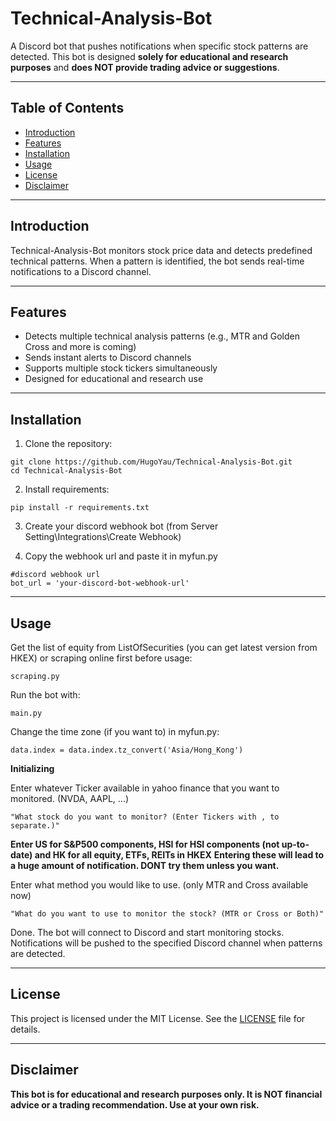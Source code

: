 # Technical-Analysis-Bot

A Discord bot that pushes notifications when specific stock patterns are detected. This bot is designed **solely for educational and research purposes** and **does NOT provide trading advice or suggestions**.

---

## Table of Contents

- [Introduction](#introduction)  
- [Features](#features)  
- [Installation](#installation)  
- [Usage](#usage)
- [License](#license)  
- [Disclaimer](#disclaimer)  

---

## Introduction
Technical-Analysis-Bot monitors stock price data and detects predefined technical patterns. When a pattern is identified, the bot sends real-time notifications to a Discord channel.

---

## Features

- Detects multiple technical analysis patterns (e.g., MTR and Golden Cross and more is coming)  
- Sends instant alerts to Discord channels  
- Supports multiple stock tickers simultaneously
- Designed for educational and research use

---

## Installation

1. Clone the repository:
```
git clone https://github.com/HugoYau/Technical-Analysis-Bot.git
cd Technical-Analysis-Bot
```

2. Install requirements:
```
pip install -r requirements.txt
```

3. Create your discord webhook bot (from Server Setting\Integrations\Create Webhook)

4. Copy the webhook url and paste it in myfun.py
```
#discord webhook url
bot_url = 'your-discord-bot-webhook-url'
```

---

## Usage

Get the list of equity from ListOfSecurities (you can get latest version from HKEX) or scraping online first before usage:
```
scraping.py
```

Run the bot with:
```
main.py
```

Change the time zone (if you want to) in myfun.py:
```
data.index = data.index.tz_convert('Asia/Hong_Kong')
```

**Initializing**

Enter whatever Ticker available in yahoo finance that you want to monitored. (NVDA, AAPL, ...)
```
"What stock do you want to monitor? (Enter Tickers with , to separate.)"
```
**Enter US for S&P500 components, HSI for HSI components (not up-to-date) and HK for all equity, ETFs, REITs in HKEX**
**Entering these will lead to a huge amount of notification. DONT try them unless you want.**

Enter what method you would like to use. (only MTR and Cross available now)
```
"What do you want to use to monitor the stock? (MTR or Cross or Both)"
```

Done. The bot will connect to Discord and start monitoring stocks. Notifications will be pushed to the specified Discord channel when patterns are detected.

---

## License

This project is licensed under the MIT License. See the [LICENSE](LICENSE) file for details.

---

## Disclaimer

**This bot is for educational and research purposes only. It is NOT financial advice or a trading recommendation. Use at your own risk.**

